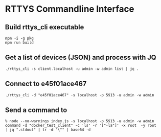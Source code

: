 # RTTYS Commandline Interface

## Build rttys_cli executable
```
npm -i -g pkg
npm run build
```

## Get a list of devices (JSON) and process with JQ
```
./rttys_cli -s client.localhost -u admin -w admin list | jq .
```

## Connect to e45f01ace467
```
./rttys_cli -d "e45f01ace467" -s localhost -p 5913 -u admin -w admin 
```

## Send a command to 
```
% node --no-warnings index.js -s localhost -p 5913 -u admin -w admin command -d "docker_test_client" -c 'ls' -r '["-la"]' -x root  -y root  | jq ".stdout" | tr -d "\"" | base64 -d
```
